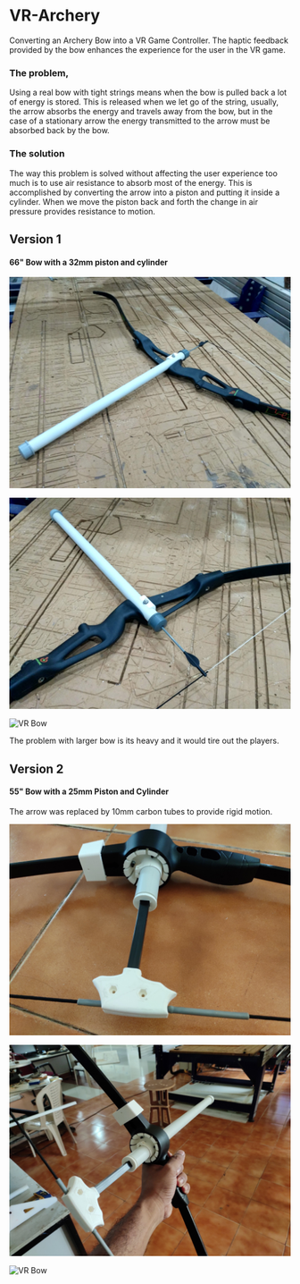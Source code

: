 # VR-Archery
<p>Converting an Archery Bow into a VR Game Controller. The haptic feedback provided by the bow enhances the experience for the user in the VR game.</p>

<h3>The problem,</h3>

<p>Using a real bow with tight strings means when the bow is pulled back a lot of energy is stored. This is released when we let go of the string, usually, the arrow absorbs the energy and travels away from the bow, but in the case of a stationary arrow the energy transmitted to the arrow must be absorbed back by the bow.</p>

<h3>The solution</h3>

<p>The way this problem is solved without affecting the user experience too much is to use air resistance to absorb most of the energy. This is accomplished by converting the arrow into a piston and putting it inside a cylinder. When we move the piston back and forth the change in air pressure provides resistance to motion.</p>

## Version 1

#### 66" Bow with a 32mm piston and cylinder

![VR Bow](Images/v11.jpg)

![VR Bow](Images/v13.jpg)


![VR Bow](Images/V1.gif)

The problem with larger bow is its heavy and it would tire out the players.

## Version 2

#### 55" Bow with a 25mm Piston and Cylinder

<p>The arrow was replaced by 10mm carbon tubes to provide rigid motion.

![VR Bow](Images/v21.jpg)



![VR Bow](Images/v24.jpg)


![VR Bow](Images/V2.gif)
